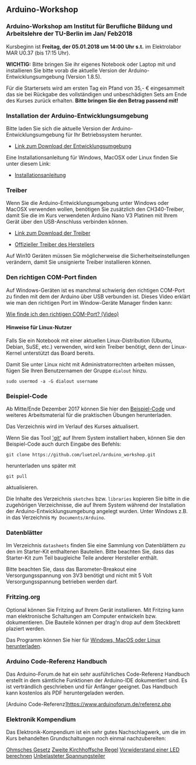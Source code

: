 ## Arduino-Workshop
### Arduino-Workshop am Institut für Berufliche Bildung und Arbeitslehre der TU-Berlin im Jan/ Feb2018

Kursbeginn ist **Freitag, der 05.01.2018 um 14:00 Uhr s.t.** im Elektrolabor MAR U0.37 (bis 17:15 Uhr).

**WICHTIG:** Bitte bringen Sie ihr eigenes Notebook oder Laptop mit und installieren Sie bitte vorab die aktuelle
Version der Arduino-Entwicklungsumgebung (Version 1.8.5).

Für die Startersets wird am ersten Tag ein Pfand von 35,- € eingesammelt das sie bei Rückgabe
des vollständigen und unbeschädigten Sets am Ende des Kurses zurück erhalten. **Bitte bringen Sie den
Betrag passend mit!**

### Installation der Arduino-Entwicklungsumgebung

Bitte laden Sie sich die aktuelle Version der Arduino-Entwicklungsumgebung für Ihr Betriebssystem herunter. 

* [Link zum Download der Entwicklungsumgebung](https://www.arduino.cc/en/Main/Software)

Eine Installationsanleitung für Windows, MacOSX oder Linux finden Sie unter diesem Link:

* [Installationsanleitung](https://www.arduino.cc/en/Guide/HomePage)

### Treiber

Wenn Sie die Arduino-Entwicklungsumgebung unter Windows oder MacOSX verwenden wollen, benötigen Sie
zusätzlich den CH340-Treiber, damit Sie die im Kurs verwendeten Arduino Nano V3 Platinen mit Ihrem
Gerät über den USB-Anschluss verbinden können.

* [Link zum Download der Treiber](https://wiki.wemos.cc/downloads)

* [Offizieller Treiber des Herstellers](http://www.wch.cn/download/CH341SER_EXE.html)

Auf Win10 Geräten müssen Sie möglicherweise die Sicherheitseinstellungen verändern, damit Sie
unsignierte Treiber installieren können.

### Den richtigen COM-Port finden
Auf Windows-Geräten ist es manchmal schwierig den richtigen COM-Port zu finden mit dem der Arduino
über USB verbunden ist. Dieses Video erklärt wie man den richtigen Port im Window-Geräte Manager
finden kann:

[Wie finde ich den richtigen COM-Port? (Video)](https://www.youtube.com/watch?v=hou4okcCX7E)

#### Hinweise für Linux-Nutzer

Falls Sie ein Notebook mit einer aktuellen Linux-Distribution (Ubuntu, Debian, SuSE, etc.) verwenden,
wird kein Treiber benötigt, denn der Linux-Kernel unterstützt das Board bereits.

Damit Sie unter Linux nicht mit Administratorrechten arbeiten müssen, fügen Sie Ihren Benutzernamen der
Gruppe `dialout` hinzu.

`sudo usermod -a -G dialout username`

### Beispiel-Code

Ab Mitte/Ende Dezember 2017 können Sie hier den [Beispiel-Code](https://github.com/luetzel/arduino_workshop/archive/master.zip)
 und weiteres Arbeitsmaterial für die praktischen Übungen herunterladen.

Das Verzeichnis wird im Verlauf des Kurses aktualisert.

Wenn Sie das Tool ['git'](https://git-scm.com/download) auf Ihrem System installiert haben, können Sie den Beispiel-Code auch durch
Eingabe des Befehls:

```
git clone https://github.com/luetzel/arduino_workshop.git
```

herunterladen uns später mit

```
git pull
```

aktualisieren.

Die Inhalte des Verzeichnis `sketches` bzw. `libraries` kopieren Sie bitte in die zugehörigen Verzeichnisse,
die auf Ihrem System während der Installation der  Arduino-Entwicklungsumgebung angelegt wurden.
Unter Windows z.B. in das Verzeichnis `My Documents/Arduino`.

### Datenblätter

Im Verzeichnis `datasheets` finden Sie eine Sammlung von Datenblättern zu den im Starter-Kit enthaltenen
Bauteilen. Bitte beachten Sie, dass das Starter-Kit zum Teil baugleiche Teile anderer Hersteller enthält.

Bitte beachten Sie, dass das Barometer-Breakout eine Versorgungsspannung von 3V3 benötigt und nicht mit 5 Volt
Versorgungsspannung betrieben werden darf.

### Fritzing.org

Optional können Sie Fritzing auf Ihrem Gerät installieren. Mit Fritzing kann man elektronische
Schaltungen am Computer entwickeln bzw. dokumentieren. Die Bauteile können per drag'n drop auf
dem Steckbrett plaziert werden.

Das Programm können Sie hier für [Windows, MacOS oder Linux herunterladen](http://fritzing.org/download/).

### Arduino Code-Referenz Handbuch

Das Arduino-Forum.de hat ein sehr ausführliches Code-Referenz Handbuch erstellt in dem sämtliche Funktionen
der Arduino-IDE dokumentiert sind. Es ist verträndlich geschrieben und für Anfänger geeignet. Das
Handbuch kann kostenlos als PDF heruntergeladen werden.

[Arduino Code-Referenz]https://www.arduinoforum.de/referenz.php

### Elektronik Kompendium

Das Elektronik-Kompendium ist ein sehr gutes Nachschlagwerk, um die im Kurs behandelten Grundschaltungen
noch einmal nachzubereiten:

[Ohmsches Gesetz](http://www.elektronik-kompendium.de/sites/grd/0201113.htm)
[Zweite Kirchhoffsche Regel](https://www.elektronik-kompendium.de/sites/grd/0608011.htm)
[Vorwiderstand einer LED berechnen](https://www.elektronik-kompendium.de/sites/grd/1006011.htm)
[Unbelasteter Spannungsteiler](https://www.elektronik-kompendium.de/sites/slt/0201111.htm)


